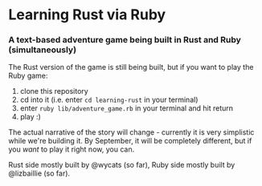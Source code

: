 # Learning Rust via Ruby

### A text-based adventure game being built in Rust and Ruby (simultaneously)

The Rust version of the game is still being built, but if you want to play the Ruby game:

1. clone this repository
2. cd into it (i.e. enter `cd learning-rust` in your terminal)
3. enter `ruby lib/adventure_game.rb` in your terminal and hit return
4. play :)

The actual narrative of the story will change - currently it is very simplistic while we're building it. By September, it will be completely different, but if you *want* to play it right now, you can.

Rust side mostly built by @wycats (so far), Ruby side mostly built by @lizbaillie (so far).
